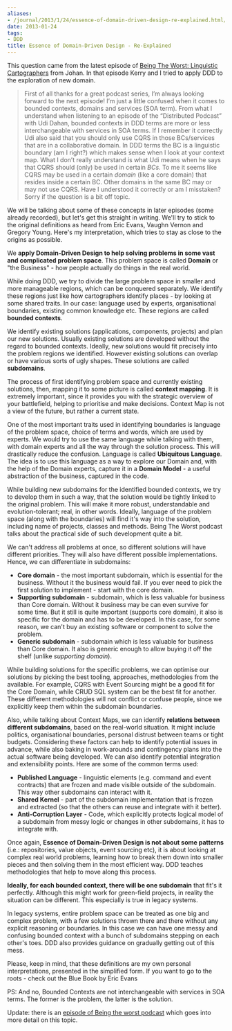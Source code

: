 ```yaml
---
aliases:
- /journal/2013/1/24/essence-of-domain-driven-design-re-explained.html/index.html
date: 2013-01-24
tags:
- DDD
title: Essence of Domain-Driven Design - Re-Explained
---
```

<p>This question came from the latest episode of <a href="http://beingtheworst.com/2013/episode-21-linguistic-cartographers">Being The Worst: Linguistic Cartographers</a> from Johan. In that episode Kerry and I tried to apply DDD to the exploration of new domain.</p>

<blockquote>
  <p>First of all thanks for a great podcast series, I’m always looking forward to the next episode! I’m just a little confused when it comes to bounded contexts, domains and services (SOA term). From what I understand when listening to an episode of the “Distributed Podcast” with Udi Dahan, bounded contexts in DDD terms are more or less interchangeable with services in SOA terms. If I remember it correctly Udi also said that you should only use CQRS in those BCs/services that are in a collaborative domain. In DDD terms the BC is a linguistic boundary (am I right?) which makes sense when I look at your context map. What I don’t really understand is what Udi means when he says that CQRS should (only) be used in certain <em>BCs</em>. To me it seems like CQRS may be used in a certain <em>domain</em> (like a core domain) that resides inside a certain BC. Other domains in the same BC may or may not use CQRS. Have I understood it correctly or am I misstaken?  Sorry if the question is a bit off topic.</p>
</blockquote>

<p>We will be talking about some of these concepts in later episodes (some already recorded), but let's get this straight in writing. We'll try to stick to the original definitions as heard from Eric Evans, Vaughn Vernon and Gregory Young. Here's my interpretation, which tries to stay as close to the origins as possible.</p>

<p>We <strong>apply Domain-Driven Design to help solving problems in some vast and complicated problem space</strong>. This problem space is called <strong>Domain</strong> or "the Business" - how people actually do things in the real world.</p>

<p>While doing DDD, we try to divide the large problem space in smaller and more manageable regions, which can be conquered separately. We identify these regions just like how cartographers identify places - by looking at some shared traits. In our case: language used by experts, organisational boundaries, existing common knowledge etc. These regions are called <strong>bounded contexts</strong>.</p>

<p>We identify existing solutions (applications, components, projects) and plan our new solutions. Usually existing solutions are developed without the regard to bounded contexts. Ideally, new solutions would fit precisely into the problem regions we identified. However existing solutions can overlap or have various sorts of ugly shapes. These solutions are called <strong>subdomains</strong>.</p>

<p>The process of first identifying problem space and currently existing solutions, then, mapping it to some picture is called <strong>context mapping</strong>. It is extremely important, since it provides you with the strategic overview of your battlefield, helping to prioritise and make decisions. Context Map is not a view of the future, but rather a current state.</p>

<p>One of the most important traits used in identifying boundaries is language of the problem space, choice of terms and words, which are used by experts. We would try to use the same language while talking with them, with domain experts and all the way through the solution process. This will drastically reduce the confusion. Language is called <strong>Ubiquitous Language</strong>. The idea is to use this language as a way to explore our Domain and, with the help of the Domain experts, capture it in a <strong>Domain Model</strong> - a useful abstraction of the business, captured in the code.</p>

<p>While building new subdomains for the identified bounded contexts, we try to develop them in such a way, that the solution would be tightly linked to the original problem. This will make it more robust, understandable and evolution-tolerant; real, in other words. Ideally, language of the problem space (along with the boundaries) will find it's way into the solution, including name of projects, classes and methods. Being The Worst podcast talks about the practical side of such development quite a bit.</p>

<p>We can't address all problems at once, so different solutions will have different priorities. They will also have different possible implementations. Hence, we can differentiate in subdomains:</p>

<ul>
<li><strong>Core domain</strong> - the most important subdomain, which is essential for the business. Without it the business would fail. If you ever need to pick the first solution to implement - start with the core domain. </li>
<li><strong>Supporting subdomain</strong> - subdomain, which is less valuable for business than Core domain. Without it business may be can even survive for some time. But it still is quite important (supports core domain), it also is specific for the domain and has to be developed. In this case, for some reason, we can't buy an existing software or component to solve the problem.</li>
<li><strong>Generic subdomain</strong> - subdomain which is less valuable for business than Core domain. It also is generic enough to allow buying it off the shelf (unlike <em>supporting domain</em>). </li>
</ul>

<p>While building solutions for the specific problems, we can optimise our solutions by picking the best tooling, approaches, methodologies from the available. For example, CQRS with Event Sourcing might be a good fit for the Core Domain, while CRUD SQL system can be the best fit for another. These different methodologies will not conflict or confuse people, since we explicitly keep them within the subdomain boundaries.</p>

<p>Also, while talking about Context Maps, we can identify <strong>relations between different subdomains</strong>, based on the real-world situation. It might include politics, organisational boundaries, personal distrust between teams or tight budgets. Considering these factors can help to identify potential issues in advance, while also baking in work-arounds and contingency plans into the actual software being developed. We can also identify potential integration and extensibility points. Here are some of the common terms used:</p>

<ul>
<li><strong>Published Language</strong> - linguistic elements (e.g. command and event contracts) that are frozen and made visible outside of the subdomain. This way other subdomains can interact with it.</li>
<li><strong>Shared Kernel</strong> - part of the subdomain implementation that is frozen and extracted (so that the others can reuse and integrate with it better).</li>
<li><strong>Anti-Corruption Layer</strong> - Code, which explicitly protects logical model of a subdomain from messy logic or changes in other subdomains, it has to integrate with.</li>
</ul>

<p>Once again, <strong>Essence of Domain-Driven Design is not about some patterns</strong> (i.e.: repositories, value objects, event sourcing etc), it is about looking at complex real world problems, learning how to break them down into smaller pieces and then solving them in the most efficient way. DDD teaches methodologies that help to move along this process.</p>

<p><strong>Ideally, for each bounded context, there will be one subdomain</strong> that fit's it perfectly. Although this might work for green-field projects, in reality the situation can be different. This especially is true in legacy systems.</p>

<p>In legacy systems, entire problem space can be treated as one big and complex problem, with a few solutions thrown there and there without any explicit reasoning or boundaries. In this case we can have one messy and confusing bounded context with a bunch of subdomains stepping on each other's toes. DDD also provides guidance on gradually getting out of this mess.</p>

<p>Please, keep in mind, that these definitions are my own personal interpretations, presented in the simplified form. If you want to go to the roots - check out the Blue Book by Eric Evans</p>

<p>PS: And no, Bounded Contexts are not interchangeable with services in SOA terms. The former is the problem, the latter is the solution.</p>

<p>Update: there is an <a href="http://beingtheworst.com/2013/episode-23-spaghetti-free-terminology">episode of Being the worst podcast</a> which goes into more detail on this topic.</p>

